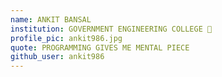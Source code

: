 ```yaml
---
name: ANKIT BANSAL 
institution: GOVERNMENT ENGINEERING COLLEGE 🚩
profile_pic: ankit986.jpg 
quote: PROGRAMMING GIVES ME MENTAL PIECE 
github_user: ankit986
---
```



